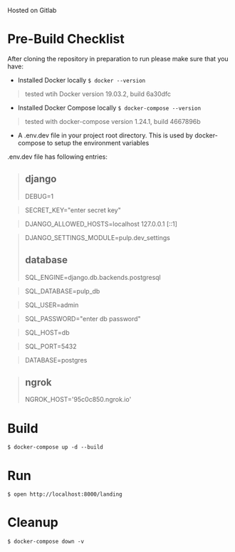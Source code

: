 Hosted on Gitlab

# Pre-Build Checklist
After cloning the repository in preparation to run please make sure that you have:
* Installed Docker locally 
```$ docker --version```
> tested wtih Docker version 19.03.2, build 6a30dfc
* Installed Docker Compose locally 
```$ docker-compose --version```
> tested with docker-compose version 1.24.1, build 4667896b
* A .env.dev file in your project root directory. This is used by docker-compose to setup the environment variables 

.env.dev file has following entries:
>
> ## django
> DEBUG=1

> SECRET_KEY="enter secret key"

> DJANGO_ALLOWED_HOSTS=localhost 127.0.0.1 [::1]

> DJANGO_SETTINGS_MODULE=pulp.dev_settings
> 
> ## database
> SQL_ENGINE=django.db.backends.postgresql

> SQL_DATABASE=pulp_db

> SQL_USER=admin

> SQL_PASSWORD="enter db password"

> SQL_HOST=db

> SQL_PORT=5432

> DATABASE=postgres

> 
> ## ngrok
> NGROK_HOST='95c0c850.ngrok.io'

# Build 
`$ docker-compose up -d --build`

# Run 
`$ open http://localhost:8000/landing`

# Cleanup 
`$ docker-compose down -v`
